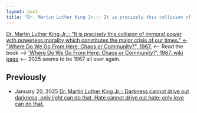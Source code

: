 ```yaml
---
layout: post
title: "Dr. Martin Luther King Jr.:: It is precisely this collision of immoral power with powerless morality which constitutes the major crisis of our times<-- 'Where Do We Go From Here: Chaos or Community?', 1967."
---
```

[Dr. Martin Luther King Jr.:: "It is precisely this collision of immoral power with powerless morality which constitutes the major crisis of our times." 
<- "Where Do We Go From Here: Chaos or Community?", 1967.](https://www.drmartinlutherkingjr.com/drking/mlk-quotes/) 
<-- Read the book --> ['Where Do We Go From Here: Chaos or Community?', 1967, wiki page](https://en.wikipedia.org/wiki/Where_Do_We_Go_from_Here:_Chaos_or_Community)
<-- 2025 seems to be 1967 all over again. 

## Previously 
* January 20, 2025 [Dr. Martin Luther King Jr.:: Darkness cannot drive out darkness; only light can do that. Hate cannot drive out hate; only love can do that.](http://rolandtanglao.com/2025/01/20/p0713-mlk-quotes/)
